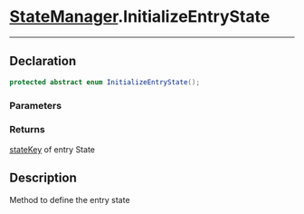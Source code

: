 # [StateManager](StateMachine.md##STATEMANAGER-INCLUDES).InitializeEntryState
---
## Declaration
```csharp
protected abstract enum InitializeEntryState();
```
### Parameters
### Returns
[stateKey](StateKey.md) of entry State
## Description
Method to define the entry state

